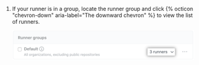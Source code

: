 1. If your runner is in a group, locate the runner group and click {% octicon "chevron-down" aria-label="The downward chevron" %} to view the list of runners.

    ![List runner group](/assets/images/help/settings/actions-hosted-runner-group-members.png)
